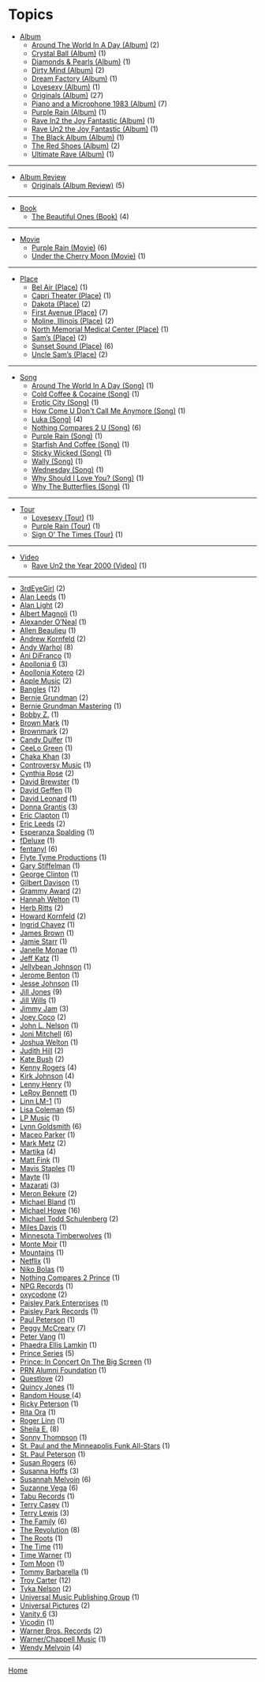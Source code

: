 # Topics

  * [Album](./album/)
     * [Around The World In A Day (Album)](./album/around-the-world-in-a-day/) (2)
     * [Crystal Ball (Album)](./album/crystal-ball/) (1)
     * [Diamonds & Pearls (Album)](./album/diamonds-pearls/) (1)
     * [Dirty Mind (Album)](./album/dirty-mind/) (2)
     * [Dream Factory (Album)](./album/dream-factory/) (1)
     * [Lovesexy (Album)](./album/lovesexy/) (1)
     * [Originals (Album)](./album/originals/) (27)
     * [Piano and a Microphone 1983 (Album)](./album/piano-and-a-microphone-1983/) (7)
     * [Purple Rain (Album)](./album/purple-rain/) (1)
     * [Rave In2 the Joy Fantastic (Album)](./album/rave-in2-the-joy-fantastic/) (1)
     * [Rave Un2 the Joy Fantastic (Album)](./album/rave-un2-the-joy-fantastic/) (1)
     * [The Black Album (Album)](./album/the-black-album/) (1)
     * [The Red Shoes (Album)](./album/the-red-shoes/) (2)
     * [Ultimate Rave (Album)](./album/ultimate-rave/) (1)


----


  * [Album Review](./album-review/)
     * [Originals (Album Review)](./album-review/originals/) (5)


----


  * [Book](./book/)
     * [The Beautiful Ones (Book)](./book/the-beautiful-ones/) (4)


----


  * [Movie](./movie/)
     * [Purple Rain (Movie)](./movie/purple-rain/) (6)
     * [Under the Cherry Moon (Movie)](./movie/under-the-cherry-moon/) (1)


----


  * [Place](./place/)
     * [Bel Air (Place)](./place/bel-air/) (1)
     * [Capri Theater  (Place)](./place/capri-theater/) (1)
     * [Dakota (Place)](./place/dakota/) (2)
     * [First Avenue (Place)](./place/first-avenue/) (7)
     * [Moline, Illinois (Place)](./place/moline-illinois/) (2)
     * [North Memorial Medical Center (Place)](./place/north-memorial-medical-center/) (1)
     * [Sam’s (Place)](./place/sam-s/) (2)
     * [Sunset Sound (Place)](./place/sunset-sound/) (6)
     * [Uncle Sam’s (Place)](./place/uncle-sam-s/) (2)


----


  * [Song](./song/)
     * [Around The World In A Day (Song)](./song/around-the-world-in-a-day/) (1)
     * [Cold Coffee & Cocaine (Song)](./song/cold-coffee-cocaine/) (1)
     * [Erotic City (Song)](./song/erotic-city/) (1)
     * [How Come U Don't Call Me Anymore (Song)](./song/how-come-u-don-t-call-me-anymore/) (1)
     * [Luka (Song)](./song/luka/) (4)
     * [Nothing Compares 2 U (Song)](./song/nothing-compares-2-u/) (6)
     * [Purple Rain (Song)](./song/purple-rain/) (1)
     * [Starfish And Coffee (Song)](./song/starfish-and-coffee/) (1)
     * [Sticky Wicked (Song)](./song/sticky-wicked/) (1)
     * [Wally (Song)](./song/wally/) (1)
     * [Wednesday (Song)](./song/wednesday/) (1)
     * [Why Should I Love You? (Song)](./song/why-should-i-love-you/) (1)
     * [Why The Butterflies (Song)](./song/why-the-butterflies/) (1)


----


  * [Tour](./tour/)
     * [Lovesexy (Tour)](./tour/lovesexy/) (1)
     * [Purple Rain (Tour)](./tour/purple-rain/) (1)
     * [Sign O’ The Times (Tour)](./tour/sign-o-the-times/) (1)


----


  * [Video](./video/)
     * [Rave Un2 the Year 2000 (Video)](./video/rave-un2-the-year-2000/) (1)

----

  * [3rdEyeGirl](./3rdeyegirl/) (2)
  * [Alan Leeds](./alan-leeds/) (1)
  * [Alan Light](./alan-light/) (2)
  * [Albert Magnoli](./albert-magnoli/) (1)
  * [Alexander O’Neal](./alexander-o-neal/) (1)
  * [Allen Beaulieu](./allen-beaulieu/) (1)
  * [Andrew Kornfeld](./andrew-kornfeld/) (2)
  * [Andy Warhol](./andy-warhol/) (8)
  * [Ani DiFranco](./ani-difranco/) (1)
  * [Apollonia 6](./apollonia-6/) (3)
  * [Apollonia Kotero](./apollonia-kotero/) (2)
  * [Apple Music](./apple-music/) (2)
  * [Bangles](./bangles/) (12)
  * [Bernie Grundman](./bernie-grundman/) (2)
  * [Bernie Grundman Mastering](./bernie-grundman-mastering/) (1)
  * [Bobby Z.](./bobby-z/) (1)
  * [Brown Mark](./brown-mark/) (1)
  * [Brownmark](./brownmark/) (2)
  * [Candy Dulfer](./candy-dulfer/) (1)
  * [CeeLo Green](./ceelo-green/) (1)
  * [Chaka Khan](./chaka-khan/) (3)
  * [Controversy Music](./controversy-music/) (1)
  * [Cynthia Rose](./cynthia-rose/) (2)
  * [David Brewster](./david-brewster/) (1)
  * [David Geffen](./david-geffen/) (1)
  * [David Leonard](./david-leonard/) (1)
  * [Donna Grantis](./donna-grantis/) (3)
  * [Eric Clapton](./eric-clapton/) (1)
  * [Eric Leeds](./eric-leeds/) (2)
  * [Esperanza Spalding](./esperanza-spalding/) (1)
  * [fDeluxe](./fdeluxe/) (1)
  * [fentanyl](./fentanyl/) (6)
  * [Flyte Tyme Productions](./flyte-tyme-productions/) (1)
  * [Gary Stiffelman](./gary-stiffelman/) (1)
  * [George Clinton](./george-clinton/) (1)
  * [Gilbert Davison](./gilbert-davison/) (1)
  * [Grammy Award](./grammy-award/) (2)
  * [Hannah Welton](./hannah-welton/) (1)
  * [Herb Ritts](./herb-ritts/) (2)
  * [Howard Kornfeld](./howard-kornfeld/) (2)
  * [Ingrid Chavez](./ingrid-chavez/) (1)
  * [James Brown](./james-brown/) (1)
  * [Jamie Starr](./jamie-starr/) (1)
  * [Janelle Monae](./janelle-monae/) (1)
  * [Jeff Katz](./jeff-katz/) (1)
  * [Jellybean Johnson](./jellybean-johnson/) (1)
  * [Jerome Benton](./jerome-benton/) (1)
  * [Jesse Johnson](./jesse-johnson/) (1)
  * [Jill Jones](./jill-jones/) (9)
  * [Jill Wills](./jill-wills/) (1)
  * [Jimmy Jam](./jimmy-jam/) (3)
  * [Joey Coco](./joey-coco/) (2)
  * [John L. Nelson](./john-l-nelson/) (1)
  * [Joni Mitchell](./joni-mitchell/) (6)
  * [Joshua Welton](./joshua-welton/) (1)
  * [Judith Hill](./judith-hill/) (2)
  * [Kate Bush](./kate-bush/) (2)
  * [Kenny Rogers](./kenny-rogers/) (4)
  * [Kirk Johnson](./kirk-johnson/) (4)
  * [Lenny Henry](./lenny-henry/) (1)
  * [LeRoy Bennett](./leroy-bennett/) (1)
  * [Linn LM-1](./linn-lm-1/) (1)
  * [Lisa Coleman](./lisa-coleman/) (5)
  * [LP Music](./lp-music/) (1)
  * [Lynn Goldsmith](./lynn-goldsmith/) (6)
  * [Maceo Parker](./maceo-parker/) (1)
  * [Mark Metz](./mark-metz/) (2)
  * [Martika](./martika/) (4)
  * [Matt Fink](./matt-fink/) (1)
  * [Mavis Staples](./mavis-staples/) (1)
  * [Mayte](./mayte/) (1)
  * [Mazarati](./mazarati/) (3)
  * [Meron Bekure](./meron-bekure/) (2)
  * [Michael Bland](./michael-bland/) (1)
  * [Michael Howe](./michael-howe/) (16)
  * [Michael Todd Schulenberg](./michael-todd-schulenberg/) (2)
  * [Miles Davis](./miles-davis/) (1)
  * [Minnesota Timberwolves](./minnesota-timberwolves/) (1)
  * [Monte Moir](./monte-moir/) (1)
  * [Mountains](./mountains/) (1)
  * [Netflix](./netflix/) (1)
  * [Niko Bolas](./niko-bolas/) (1)
  * [Nothing Compares 2 Prince](./nothing-compares-2-prince/) (1)
  * [NPG Records](./npg-records/) (1)
  * [oxycodone](./oxycodone/) (2)
  * [Paisley Park Enterprises](./paisley-park-enterprises/) (1)
  * [Paisley Park Records](./paisley-park-records/) (1)
  * [Paul Peterson](./paul-peterson/) (1)
  * [Peggy McCreary](./peggy-mccreary/) (7)
  * [Peter Vang](./peter-vang/) (1)
  * [Phaedra Ellis Lamkin](./phaedra-ellis-lamkin/) (1)
  * [Prince Series](./prince-series/) (5)
  * [Prince: In Concert On The Big Screen](./prince-in-concert-on-the-big-screen/) (1)
  * [PRN Alumni Foundation](./prn-alumni-foundation/) (1)
  * [Questlove](./questlove/) (2)
  * [Quincy Jones](./quincy-jones/) (1)
  * [Random House ](./random-house/) (4)
  * [Ricky Peterson](./ricky-peterson/) (1)
  * [Rita Ora](./rita-ora/) (1)
  * [Roger Linn](./roger-linn/) (1)
  * [Sheila E.](./sheila-e/) (8)
  * [Sonny Thompson](./sonny-thompson/) (1)
  * [St. Paul and the Minneapolis Funk All-Stars](./st-paul-and-the-minneapolis-funk-all-stars/) (1)
  * [St. Paul Peterson](./st-paul-peterson/) (1)
  * [Susan Rogers](./susan-rogers/) (6)
  * [Susanna Hoffs](./susanna-hoffs/) (3)
  * [Susannah Melvoin](./susannah-melvoin/) (6)
  * [Suzanne Vega](./suzanne-vega/) (6)
  * [Tabu Records](./tabu-records/) (1)
  * [Terry Casey](./terry-casey/) (1)
  * [Terry Lewis](./terry-lewis/) (3)
  * [The Family](./the-family/) (6)
  * [The Revolution](./the-revolution/) (8)
  * [The Roots](./the-roots/) (1)
  * [The Time](./the-time/) (11)
  * [Time Warner](./time-warner/) (1)
  * [Tom Moon](./tom-moon/) (1)
  * [Tommy Barbarella](./tommy-barbarella/) (1)
  * [Troy Carter](./troy-carter/) (12)
  * [Tyka Nelson](./tyka-nelson/) (2)
  * [Universal Music Publishing Group](./universal-music-publishing-group/) (1)
  * [Universal Pictures](./universal-pictures/) (2)
  * [Vanity 6](./vanity-6/) (3)
  * [Vicodin](./vicodin/) (1)
  * [Warner Bros. Records](./warner-bros-records/) (2)
  * [Warner/Chappell Music](./warner-chappell-music/) (1)
  * [Wendy Melvoin](./wendy-melvoin/) (4)

----

[Home](../)
